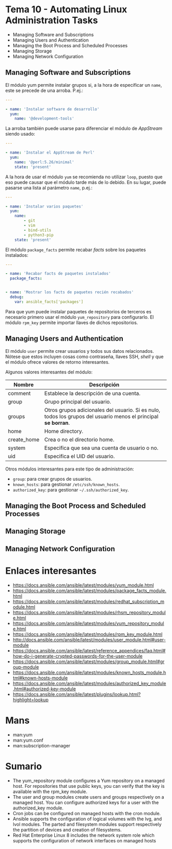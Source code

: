 # Tema 10 - Automating Linux Administration Tasks

- Managing Software and Subscriptions
- Managing Users and Authentication
- Managing the Boot Process and Scheduled Processes
- Managing Storage
- Managing Network Configuration

## Managing Software and Subscriptions

El módulo yum permite instalar grupos si, a la hora de especificar un `name`, este se precede de una arroba. P.ej.:

```yaml
---

- name: 'Instalar software de desarrollo'
  yum:
    name: '@development-tools'
```

La arroba también puede usarse para diferenciar el módulo de _AppStream_ siendo usado:

```yaml
---

- name: 'Instalar el AppStream de Perl'
  yum:
    name: '@perl:5.26/minimal'
    state: 'present'
```

A la hora de usar el módulo `yum` se recomienda no utilizar `loop`, puesto que eso puede causar que el módulo tarde más de lo debido. En su lugar, puede pasarse una lista al parámetro `name`, p.ej.:

```yaml
---

- name: 'Instalar varios paquetes'
  yum:
    name:
        - git
        - vim
        - bind-utils
        - python3-pip
    state: 'present'
```

El módulo `package_facts` permite recabar _facts_ sobre los paquetes instalados:

```yaml
---

- name: 'Recabar facts de paquetes instalados'
  package_facts:


- name: 'Mostrar los facts de paquetes recién recabados'
  debug:
    var: ansible_facts['packages']
```

Para que yum puede instalar paquetes de repositorios de terceros es necesario primero usar el módulo `yum_repository` para configurarlo. El módulo `rpm_key` permite importar llaves de dichos repositorios.

## Managing Users and Authentication

El módulo `user` permite crear usuarios y todos sus datos relacionados. Nótese que estos incluyen cosas como contraseña, llaves SSH, _shell_ y que el módulo ofrece valores de retorno interesantes.

Algunos valores interesantes del módulo:

| Nombre      | Descripción  |
| ----------- | -----------  |
| comment     | Establece la descripción de una cuenta. |
| group       | Grupo principal del usuario. |
| groups      | Otros grupos adicionales del usuario. Si es nulo, todos los grupos del usuario menos el principal **se borran**. |
| home        | Home directory. |
| create_home | Crea o no el directorio home. |
| system      | Especifica que sea una cuenta de usuario o no. |
| uid         | Especifica el UID del usuario. |

Otros módulos interesantes para este tipo de administración:

- `group`: para crear grupos de usuarios.
- `known_hosts`: para gestionar `/etc/ssh/known_hosts`.
- `authorized_key`: para gestionar `~/.ssh/authorized_key`.

## Managing the Boot Process and Scheduled Processes

## Managing Storage

## Managing Network Configuration

# Enlaces interesantes

- https://docs.ansible.com/ansible/latest/modules/yum_module.html
- https://docs.ansible.com/ansible/latest/modules/package_facts_module.html
- https://docs.ansible.com/ansible/latest/modules/redhat_subscription_module.html
- https://docs.ansible.com/ansible/latest/modules/rhsm_repository_module.html
- https://docs.ansible.com/ansible/latest/modules/yum_repository_module.html
- https://docs.ansible.com/ansible/latest/modules/rpm_key_module.html
- http://docs.ansible.com/ansible/latest/modules/user_module.html#user-module
- https://docs.ansible.com/ansible/latest/reference_appendices/faq.html#how-do-i-generate-crypted-passwords-for-the-user-module
- https://docs.ansible.com/ansible/latest/modules/group_module.html#group-module
- https://docs.ansible.com/ansible/latest/modules/known_hosts_module.html#known-hosts-module
- https://docs.ansible.com/ansible/latest/modules/authorized_key_module.html#authorized-key-module
- https://docs.ansible.com/ansible/latest/plugins/lookup.html?highlight=lookup

# Mans

- man:yum
- man:yum.conf
- man:subscription-manager

# Sumario

- The yum_repository module configures a Yum repository on a managed host. For repositories that use public keys, you can verify that the key is available with the rpm_key module.
- The user and group modules create users and groups respectively on a managed host. You can configure authorized keys for a user with the authorized_key module.
- Cron jobs can be configured on managed hosts with the cron module.
- Ansible supports the configuration of logical volumes with the lvg, and lvol modules. The parted and filesystem modules support respectively the partition of devices and creation of filesystems.
- Red Hat Enterprise Linux 8 includes the network system role which supports the configuration of network interfaces on managed hosts
